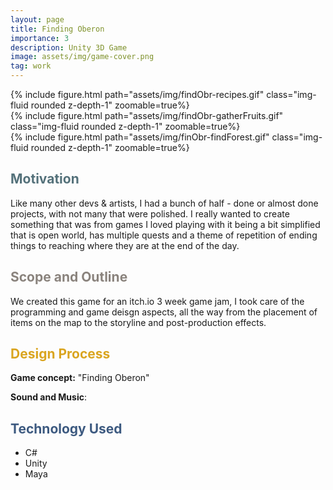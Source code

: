 ```yaml
---
layout: page
title: Finding Oberon
importance: 3
description: Unity 3D Game
image: assets/img/game-cover.png
tag: work
---
```


<!-- <iframe src="https://drive.google.com/uc?id=1EmwMquSb2kjVmD0ZtlthtQI0ityXOElV" width="640" height="360" frameborder="0" allowfullscreen="true"></iframe> -->


<div class="row mt-3">
<div class="col-sm mt-3 mt-md-0">
        {% include figure.html path="assets/img/findObr-recipes.gif" class="img-fluid rounded z-depth-1" zoomable=true%}
    </div>
    <div class="col-sm mt-3 mt-md-0">
        {% include figure.html path="assets/img/findObr-gatherFruits.gif" class="img-fluid rounded z-depth-1" zoomable=true%}
    </div>
    <div class="col-sm mt-3 mt-md-0">
        {% include figure.html path="assets/img/finObr-findForest.gif" class="img-fluid rounded z-depth-1" zoomable=true%}
    </div>
</div>

## <span style="color: #54717a;">Motivation</span>
Like many other devs & artists, I had a bunch of half - done or almost done projects, with not many that were polished. I really wanted to create something that was from games I loved playing with it being a bit simplified that is open world, has multiple quests and a theme of repetition of ending things to reaching where they are at the end of the day. 

## <span style="color: #8a837d;">Scope and Outline</span>
We created this game for an itch.io 3 week game jam, I took care of the programming and game deisgn aspects, all the way from the placement of items on the map to the storyline and post-production effects.

## <span style="color: #daa520;"> Design Process </span>

**Game concept:** "Finding Oberon" 

**Sound and Music**: 


## <span style="color: #3d5a80;">Technology Used</span>
- C#
- Unity
- Maya